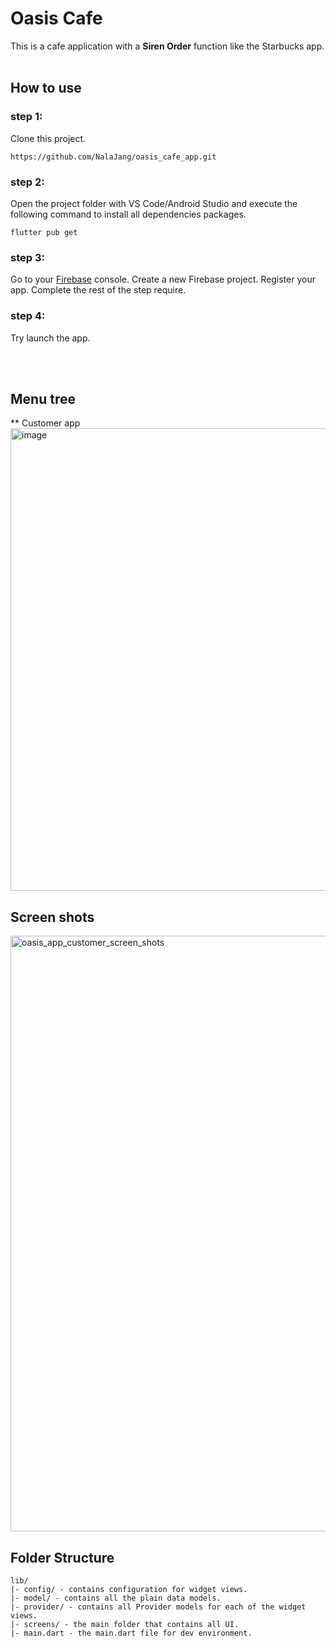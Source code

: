 # Oasis Cafe

This is a cafe application with a <b>Siren Order</b> function like the Starbucks app.
<br></br>
## How to use
### step 1:
Clone this project.

    https://github.com/NalaJang/oasis_cafe_app.git


### step 2:
Open the project folder with VS Code/Android Studio and execute the following command to install all dependencies packages.

    flutter pub get


### step 3:
Go to your [Firebase](https://console.firebase.google.com/u/0/) console. Create a new Firebase project.
Register your app. Complete the rest of the step require.

### step 4:
Try launch the app.

<br></br>
## Menu tree

** Customer app
<img width="740" alt="image" src="https://github.com/NalaJang/oasis_cafe_app/assets/73895803/64d24085-4be4-4bd3-a202-8c792084034b">



## Screen shots
<img width="953" alt="oasis_app_customer_screen_shots" src="https://github.com/NalaJang/oasis_cafe_app/assets/73895803/e270f875-12db-41cd-9ea5-59857440b568">



## Folder Structure

    lib/
    |- config/ - contains configuration for widget views.
    |- model/ - contains all the plain data models.
    |- provider/ - contains all Provider models for each of the widget views.
    |- screens/ - the main folder that contains all UI.
    |- main.dart - the main.dart file for dev environment.